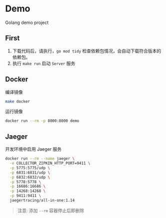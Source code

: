 # Demo

Golang demo project

## First

1. 下载代码后，请执行，`go mod tidy` 检查依赖包情况，会自动下载符合版本的依赖包。
2. 执行 `make run` 启动 `Server` 服务

## Docker

编译镜像

```bash
make docker
```

运行镜像

```bash
docker run --rm -p 8000:8000 demo 
```

## Jaeger

开发环境中启用 Jaeger 服务

```bash
docker run --rm --name jaeger \
  -e COLLECTOR_ZIPKIN_HTTP_PORT=9411 \
  -p 5775:5775/udp \
  -p 6831:6831/udp \
  -p 6832:6832/udp \
  -p 5778:5778 \
  -p 16686:16686 \
  -p 14268:14268 \
  -p 9411:9411 \
  jaegertracing/all-in-one:1.14
```

> 注意: 添加 `--rm` 容器停止后即删除